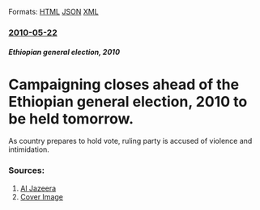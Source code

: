 
Formats: [HTML](/news/2010/05/22/campaigning-closes-ahead-of-the-ethiopian-general-election-2010-to-be-held-tomorrow.html)  [JSON](/news/2010/05/22/campaigning-closes-ahead-of-the-ethiopian-general-election-2010-to-be-held-tomorrow.json)  [XML](/news/2010/05/22/campaigning-closes-ahead-of-the-ethiopian-general-election-2010-to-be-held-tomorrow.xml)  

### [2010-05-22](/news/2010/05/22/index.md)

##### Ethiopian general election, 2010
# Campaigning closes ahead of the Ethiopian general election, 2010 to be held tomorrow. 

As country prepares to hold vote, ruling party is accused of violence and intimidation.


### Sources:

1. [Al Jazeera](http://english.aljazeera.net/news/africa/2010/05/201052274135729474.html)
1. [Cover Image](http://www.aljazeera.com)
